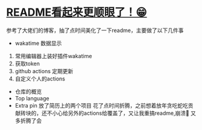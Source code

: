 # [README看起来更顺眼了！😁](https://github.com/HealUP/MyBlog/issues/4)

参考了大佬们的博客，抽了点时间美化了一下readme，主要做了以下几件事
- wakatime 数据显示

1. 常用编辑器上装好插件wakatime 
2. 获取token 
3. github actions 定期更新
4. 自定义个人的actions
- 仓库的概览
- Top language 
- Extra pin 放了简历上的两个项目
花了点时间折腾，之前想着放年贪吃蛇吃贡献砖块的，还不小心给另外的actions给覆盖了，又让我重搞readme,崩溃🥲 又多折腾了会